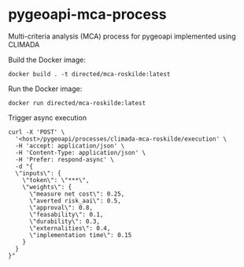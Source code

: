 # pygeoapi-mca-process
Multi-criteria analysis (MCA) process for pygeoapi implemented using CLIMADA

Build the Docker image:

```shell
docker build . -t directed/mca-roskilde:latest
```

Run the Docker image:

```shell
docker run directed/mca-roskilde:latest
```

Trigger async execution

```shell
curl -X 'POST' \
  '<host>/pygeoapi/processes/climada-mca-roskilde/execution' \
  -H 'accept: application/json' \
  -H 'Content-Type: application/json' \
  -H 'Prefer: respond-async' \
  -d "{
  \"inputs\": {
    \"token\": \"***\",
    \"weights\": {
      \"measure net cost\": 0.25,
      \"averted risk_aai\": 0.5,
      \"approval\": 0.8,
      \"feasability\": 0.1,
      \"durability\": 0.3,
      \"externalities\": 0.4,
      \"implementation time\": 0.15
    }
  }
}"
```